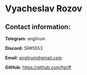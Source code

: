 # Vyacheslav Rozov

## Contact information:

**Telegram:** anglirum

**Discord:** SR#5553

**Email:** anglirum@gmail.com

**GitHub:** https://github.com/fgriff